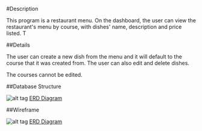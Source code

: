 #Description

This program is a restaurant menu. On the dashboard, the user can view the restaurant's menu by course, with dishes' name, description and price listed. T

##Details

The user can create a new dish from the menu and it will default to the course that it was created from. The user can also edit and delete dishes.

The courses cannot be edited.

##Database Structure

![alt tag](database_table.png)
[ERD Diagram](https://github.com/Ru-T/restaurant_menu/blob/master/app/assets/images/database_table.png)

##Wireframe

![alt tag](wireframe.png)
[ERD Diagram](https://github.com/Ru-T/restaurant_menu/blob/master/app/assets/images/wireframe.png)
